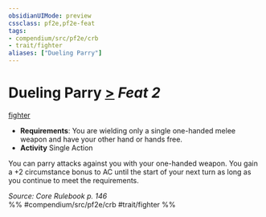 ```yaml
---
obsidianUIMode: preview
cssclass: pf2e,pf2e-feat
tags:
- compendium/src/pf2e/crb
- trait/fighter
aliases: ["Dueling Parry"]
---
```

# Dueling Parry  [>](rules/core-rulebook/chapter-9-playing-the-game.md#Actions "Single Action") *Feat 2*  
[fighter](rules/traits/fighter.md "Fighter Class Trait")  

- **Requirements**: You are wielding only a single one-handed melee weapon and have your other hand or hands free.
- **Activity** Single Action

You can parry attacks against you with your one-handed weapon. You gain a +2 circumstance bonus to AC until the start of your next turn as long as you continue to meet the requirements.

*Source: Core Rulebook p. 146*  
%% #compendium/src/pf2e/crb #trait/fighter %%